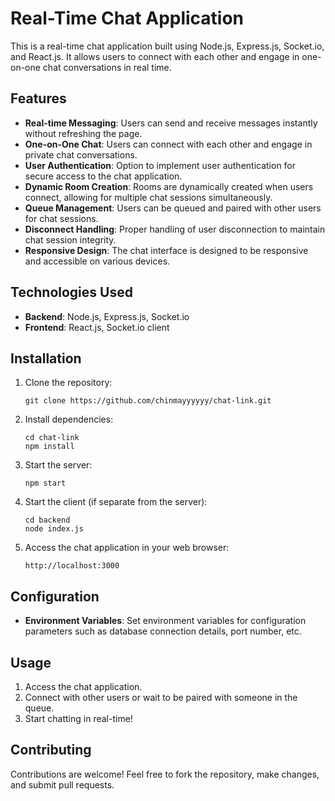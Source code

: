 
# Real-Time Chat Application

This is a real-time chat application built using Node.js, Express.js, Socket.io, and React.js. It allows users to connect with each other and engage in one-on-one chat conversations in real time.

## Features

- **Real-time Messaging**: Users can send and receive messages instantly without refreshing the page.
- **One-on-One Chat**: Users can connect with each other and engage in private chat conversations.
- **User Authentication**: Option to implement user authentication for secure access to the chat application.
- **Dynamic Room Creation**: Rooms are dynamically created when users connect, allowing for multiple chat sessions simultaneously.
- **Queue Management**: Users can be queued and paired with other users for chat sessions.
- **Disconnect Handling**: Proper handling of user disconnection to maintain chat session integrity.
- **Responsive Design**: The chat interface is designed to be responsive and accessible on various devices.

## Technologies Used

- **Backend**: Node.js, Express.js, Socket.io
- **Frontend**: React.js, Socket.io client

## Installation

1. Clone the repository:

    ```
    git clone https://github.com/chinmayyyyyy/chat-link.git
    ```

2. Install dependencies:

    ```
    cd chat-link
    npm install
    ```

3. Start the server:

    ```
    npm start
    ```

4. Start the client (if separate from the server):

    ```
    cd backend
    node index.js
    ```

5. Access the chat application in your web browser:

    ```
    http://localhost:3000
    ```

## Configuration

- **Environment Variables**: Set environment variables for configuration parameters such as database connection details, port number, etc.

## Usage

1.  Access the chat application.
2. Connect with other users or wait to be paired with someone in the queue.
3. Start chatting in real-time!

## Contributing

Contributions are welcome! Feel free to fork the repository, make changes, and submit pull requests.


